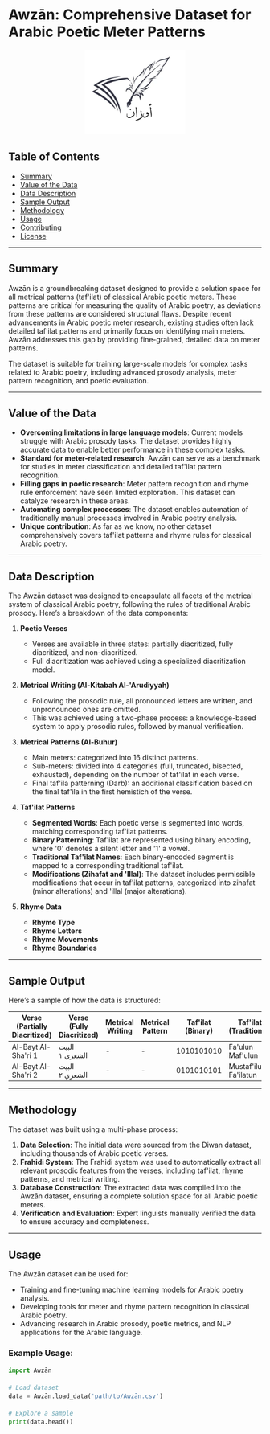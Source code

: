 # Awzān: Comprehensive Dataset for Arabic Poetic Meter Patterns

 <p align="center"> 
 <img src = "https://raw.githubusercontent.com/droaas/Awzan/main/images/AwzanLogo.png" width = "200px"/>
 </p>

## Table of Contents
- [Summary](#summary)
- [Value of the Data](#value-of-the-data)
- [Data Description](#data-description)
- [Sample Output](#sample-output)
- [Methodology](#methodology)
- [Usage](#usage)
- [Contributing](#contributing)
- [License](#license)

---

## Summary
Awzān is a groundbreaking dataset designed to provide a solution space for all metrical patterns (taf'ilat) of classical Arabic poetic meters. These patterns are critical for measuring the quality of Arabic poetry, as deviations from these patterns are considered structural flaws. Despite recent advancements in Arabic poetic meter research, existing studies often lack detailed taf'ilat patterns and primarily focus on identifying main meters. Awzān addresses this gap by providing fine-grained, detailed data on meter patterns.

The dataset is suitable for training large-scale models for complex tasks related to Arabic poetry, including advanced prosody analysis, meter pattern recognition, and poetic evaluation.

---

## Value of the Data
- **Overcoming limitations in large language models**: Current models struggle with Arabic prosody tasks. The dataset provides highly accurate data to enable better performance in these complex tasks.
- **Standard for meter-related research**: Awzān can serve as a benchmark for studies in meter classification and detailed taf'ilat pattern recognition.
- **Filling gaps in poetic research**: Meter pattern recognition and rhyme rule enforcement have seen limited exploration. This dataset can catalyze research in these areas.
- **Automating complex processes**: The dataset enables automation of traditionally manual processes involved in Arabic poetry analysis.
- **Unique contribution**: As far as we know, no other dataset comprehensively covers taf'ilat patterns and rhyme rules for classical Arabic poetry.

---

## Data Description
The Awzān dataset was designed to encapsulate all facets of the metrical system of classical Arabic poetry, following the rules of traditional Arabic prosody. Here’s a breakdown of the data components:

1. **Poetic Verses**
   - Verses are available in three states: partially diacritized, fully diacritized, and non-diacritized.
   - Full diacritization was achieved using a specialized diacritization model.

2. **Metrical Writing (Al-Kitabah Al-'Arudiyyah)**
   - Following the prosodic rule, all pronounced letters are written, and unpronounced ones are omitted. 
   - This was achieved using a two-phase process: a knowledge-based system to apply prosodic rules, followed by manual verification.

3. **Metrical Patterns (Al-Buhur)**
   - Main meters: categorized into 16 distinct patterns.
   - Sub-meters: divided into 4 categories (full, truncated, bisected, exhausted), depending on the number of taf'ilat in each verse.
   - Final taf'ila patterning (Darb): an additional classification based on the final taf'ila in the first hemistich of the verse.

4. **Taf'ilat Patterns**
   - **Segmented Words**: Each poetic verse is segmented into words, matching corresponding taf'ilat patterns.
   - **Binary Patterning**: Taf'ilat are represented using binary encoding, where '0' denotes a silent letter and '1' a vowel.
   - **Traditional Taf'ilat Names**: Each binary-encoded segment is mapped to a corresponding traditional taf'ilat.
   - **Modifications (Zihafat and 'Illal)**: The dataset includes permissible modifications that occur in taf'ilat patterns, categorized into zihafat (minor alterations) and 'illal (major alterations).

5. **Rhyme Data**
   - **Rhyme Type**
   - **Rhyme Letters**
   - **Rhyme Movements**
   - **Rhyme Boundaries**

---

## Sample Output
Here’s a sample of how the data is structured:

| Verse (Partially Diacritized) | Verse (Fully Diacritized) | Metrical Writing | Metrical Pattern | Taf'ilat (Binary) | Taf'ilat (Traditional) | Zihafat | 'Illal | Rhyme | Rhyme Type |
|-------------------------------|---------------------------|------------------|------------------|-------------------|------------------------|---------|--------|-------|------------|
| Al-Bayt Al-Sha'ri 1            | البيت الشعري ١            | -                | -                | 1010101010        | Fa'ulun Maf'ulun       | -       | -      | -     | -          |
| Al-Bayt Al-Sha'ri 2            | البيت الشعري ٢            | -                | -                | 0101010101        | Mustaf'ilun Fa'ilatun  | -       | -      | -     | -          |

---

## Methodology
The dataset was built using a multi-phase process:

1. **Data Selection**: The initial data were sourced from the Diwan dataset, including thousands of Arabic poetic verses.
2. **Frahidi System**: The Frahidi system was used to automatically extract all relevant prosodic features from the verses, including taf'ilat, rhyme patterns, and metrical writing.
3. **Database Construction**: The extracted data was compiled into the Awzān dataset, ensuring a complete solution space for all Arabic poetic meters.
4. **Verification and Evaluation**: Expert linguists manually verified the data to ensure accuracy and completeness.

---

## Usage
The Awzān dataset can be used for:
- Training and fine-tuning machine learning models for Arabic poetry analysis.
- Developing tools for meter and rhyme pattern recognition in classical Arabic poetry.
- Advancing research in Arabic prosody, poetic metrics, and NLP applications for the Arabic language.

### Example Usage:
```python
import Awzān

# Load dataset
data = Awzān.load_data('path/to/Awzān.csv')

# Explore a sample
print(data.head())
